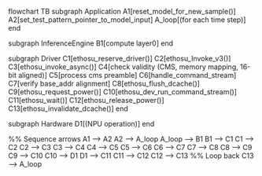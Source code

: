 flowchart TB
  subgraph Application
    A1[reset_model_for_new_sample()]
    A2[set_test_pattern_pointer_to_model_input]
    A_loop[(for each time step)]
  end

  subgraph InferenceEngine
    B1[compute layer0]
  end

  subgraph Driver
    C1[ethosu_reserve_driver()]
    C2[ethosu_Invoke_v3()]
    C3[ethosu_invoke_async()]
    C4[check validity (CMS, memory mapping, 16-bit aligned)]
    C5[process cms preamble]
    C6[handle_command_stream]
    C7[verify base_addr alignment]
    C8[ethosu_flush_dcache()]
    C9[ethosu_request_power()]
    C10[ethosu_dev_run_command_stream()]
    C11[ethosu_wait()]
    C12[ethosu_release_power()]
    C13[ethosu_invalidate_dcache()]
  end

  subgraph Hardware
    D1[(NPU operation)]
  end

  %% Sequence arrows
  A1 --> A2
  A2 --> A_loop
  A_loop --> B1
  B1 --> C1
  C1 --> C2
  C2 --> C3
  C3 --> C4
  C4 --> C5
  C5 --> C6
  C6 --> C7
  C7 --> C8
  C8 --> C9
  C9 --> C10
  C10 --> D1
  D1 --> C11
  C11 --> C12
  C12 --> C13
  %% Loop back
  C13 --> A_loop

